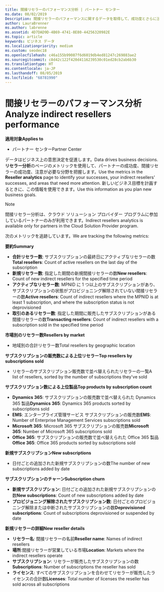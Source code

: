 ```yaml
---
title: 間接リセラーのパフォーマンス分析 | パートナー センター
ms.date: 08/02/2019
Description: 間接リセラーのパフォーマンスに関するデータを取得して、成功度とさらに注意が必要な領域を識別します。
author: LauraBrenner
ms.author: labrenne
ms.assetid: 4D7DAD9D-4B69-4741-8E80-44256320982E
ms.topic: article
keywords: ビジネス データ
ms.localizationpriority: medium
ms.custom: seodec18
ms.openlocfilehash: c46a155b99087f6d6019db4ed81247c269883ae2
ms.sourcegitcommit: c8d42c122f420d4116239530c01ed28cb2ab6b30
ms.translationtype: HT
ms.contentlocale: ja-JP
ms.lasthandoff: 08/05/2019
ms.locfileid: "68781990"
---
```

# <a name="analyze-indirect-resellers-performance"></a><span data-ttu-id="3c1d3-104">間接リセラーのパフォーマンス分析</span><span class="sxs-lookup"><span data-stu-id="3c1d3-104">Analyze indirect resellers performance</span></span> 

<span data-ttu-id="3c1d3-105">**適用対象**</span><span class="sxs-lookup"><span data-stu-id="3c1d3-105">**Applies to**</span></span>
- <span data-ttu-id="3c1d3-106">パートナー センター</span><span class="sxs-lookup"><span data-stu-id="3c1d3-106">Partner Center</span></span>

<span data-ttu-id="3c1d3-107">データはビジネス上の意思決定を促進します。</span><span class="sxs-lookup"><span data-stu-id="3c1d3-107">Data drives business decisions.</span></span> <span data-ttu-id="3c1d3-108">**リセラー分析**のページのメトリックを使用して、パートナーの成功度、間接リセラーの成功度、注意が必要な分野を把握します。</span><span class="sxs-lookup"><span data-stu-id="3c1d3-108">Use the metrics in the **Reseller analytics** page to identify your successes, your indirect resellers' successes, and areas that need more attention.</span></span> <span data-ttu-id="3c1d3-109">新しいビジネス目標を計画するときに、この情報を使用できます。</span><span class="sxs-lookup"><span data-stu-id="3c1d3-109">Use this information as you plan new business goals.</span></span>

> [!NOTE]
> <span data-ttu-id="3c1d3-110">間接リセラー分析は、クラウド ソリューション プロバイダー プログラムに参加しているパートナーのみが利用できます。</span><span class="sxs-lookup"><span data-stu-id="3c1d3-110">Indirect resellers analytics is available only for partners in the Cloud Solution Provider program.</span></span>

<span data-ttu-id="3c1d3-111">次のメトリックを追跡しています。</span><span class="sxs-lookup"><span data-stu-id="3c1d3-111">We are tracking the following metrics:</span></span>

<span data-ttu-id="3c1d3-112">**要約**</span><span class="sxs-lookup"><span data-stu-id="3c1d3-112">**Summary**</span></span>  
 - <span data-ttu-id="3c1d3-113">**合計リセラー数**: サブスクリプションの最終日にアクティブなリセラーの数</span><span class="sxs-lookup"><span data-stu-id="3c1d3-113">**Total resellers**: Count of active resellers on the last day of the subscription</span></span>  
 - <span data-ttu-id="3c1d3-114">**新規リセラー数**: 指定した期間の新規間接リセラーの数</span><span class="sxs-lookup"><span data-stu-id="3c1d3-114">**New resellers**: Count of new indirect resellers for the specified time period</span></span>  
 - <span data-ttu-id="3c1d3-115">**アクティブなリセラー数**: MPNID に 1 つ以上のサブスクリプションがあり、サブスクリプションの状態がプロビジョニング解除されていない間接リセラーの数</span><span class="sxs-lookup"><span data-stu-id="3c1d3-115">**Active resellers**: Count of indirect resellers where the MPNID is at least 1 subscription, and where the subscription status is not deprovisioned</span></span>  
 - <span data-ttu-id="3c1d3-116">**取引のあるリセラー数**: 指定した期間に販売したサブスクリプションがある間接リセラーの数</span><span class="sxs-lookup"><span data-stu-id="3c1d3-116">**Transacting resellers**: Count of indirect resellers with a subscription sold in the specified time period</span></span>  

<span data-ttu-id="3c1d3-117">**市場別のリセラー数**</span><span class="sxs-lookup"><span data-stu-id="3c1d3-117">**Resellers by market**</span></span>  
 - <span data-ttu-id="3c1d3-118">地域別の合計リセラー数</span><span class="sxs-lookup"><span data-stu-id="3c1d3-118">Total resellers by geographic location</span></span>  

<span data-ttu-id="3c1d3-119">**サブスクリプションの販売数による上位リセラー**</span><span class="sxs-lookup"><span data-stu-id="3c1d3-119">**Top resellers by subscriptions sold**</span></span>
 - <span data-ttu-id="3c1d3-120">リセラーのサブスクリプション販売数で並べ替えられたリセラーの一覧</span><span class="sxs-lookup"><span data-stu-id="3c1d3-120">A list of resellers, sorted by the number of subscriptions they've sold</span></span>  

<span data-ttu-id="3c1d3-121">**サブスクリプション数による上位製品**</span><span class="sxs-lookup"><span data-stu-id="3c1d3-121">**Top products by subscription count**</span></span>  
 - <span data-ttu-id="3c1d3-122">**Dynamics 365**: サブスクリプションの販売数で並べ替えられた Dynamics 365 製品</span><span class="sxs-lookup"><span data-stu-id="3c1d3-122">**Dynamics 365**: Dynamics 365 products sorted by subscriptions sold</span></span>  
 - <span data-ttu-id="3c1d3-123">**EMS**: エンタープライズ管理サービス サブスクリプションの販売数</span><span class="sxs-lookup"><span data-stu-id="3c1d3-123">**EMS**: Number of Enterprise Management Services subscriptions sold</span></span>  
 - <span data-ttu-id="3c1d3-124">**Microsoft 365**: Microsoft 365 サブスクリプションの販売数</span><span class="sxs-lookup"><span data-stu-id="3c1d3-124">**Microsoft 365**: Number of Microsoft 365 subscriptions sold</span></span>  
 - <span data-ttu-id="3c1d3-125">**Office 365**: サブスクリプションの販売数で並べ替えられた Office 365 製品</span><span class="sxs-lookup"><span data-stu-id="3c1d3-125">**Office 365**: Office 365 products sorted by subscriptions sold</span></span>  

<span data-ttu-id="3c1d3-126">**新規サブスクリプション**</span><span class="sxs-lookup"><span data-stu-id="3c1d3-126">**New subscriptions**</span></span>  
 - <span data-ttu-id="3c1d3-127">日付ごとの追加された新規サブスクリプションの数</span><span class="sxs-lookup"><span data-stu-id="3c1d3-127">The number of new subscriptions added by date</span></span>  

<span data-ttu-id="3c1d3-128">**サブスクリプションのチャーン**</span><span class="sxs-lookup"><span data-stu-id="3c1d3-128">**Subscription churn**</span></span>  
 - <span data-ttu-id="3c1d3-129">**新規サブスクリプション**: 日付ごとの追加された新規サブスクリプションの数</span><span class="sxs-lookup"><span data-stu-id="3c1d3-129">**New subscriptions**: Count of new subscriptions added by date</span></span>  
 - <span data-ttu-id="3c1d3-130">**プロビジョニング解除されたサブスクリプション数**: 日付ごとのプロビジョニング解除または中断されたサブスクリプションの数</span><span class="sxs-lookup"><span data-stu-id="3c1d3-130">**Deprovisioned subscriptions**: Count of subscriptions deprovisioned or suspended by date</span></span>  

<span data-ttu-id="3c1d3-131">**新規リセラーの詳細**</span><span class="sxs-lookup"><span data-stu-id="3c1d3-131">**New reseller details**</span></span>  
 - <span data-ttu-id="3c1d3-132">**リセラー名**: 間接リセラーの名前</span><span class="sxs-lookup"><span data-stu-id="3c1d3-132">**Reseller name**: Names of indirect resellers</span></span>  
 - <span data-ttu-id="3c1d3-133">**場所**:間接リセラーが営業している市場</span><span class="sxs-lookup"><span data-stu-id="3c1d3-133">**Location**: Markets where the indirect resellers operate</span></span>  
 - <span data-ttu-id="3c1d3-134">**サブスクリプション**: リセラーが販売したサブスクリプションの数</span><span class="sxs-lookup"><span data-stu-id="3c1d3-134">**Subscriptions**: Number of subscriptions the reseller has sold</span></span>  
 - <span data-ttu-id="3c1d3-135">**ライセンス**: すべてのサブスクリプションを合わせてリセラーが販売したライセンスの合計数</span><span class="sxs-lookup"><span data-stu-id="3c1d3-135">**Licenses**: Total number of licenses the reseller has sold across all subscriptions</span></span>  
  
  